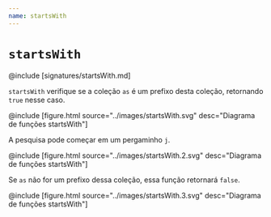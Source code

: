 ```yaml
---
name: startsWith
---
```


# `startsWith`

@include [signatures/startsWith.md]

`startsWith` verifique se a coleção `as` é um prefixo desta coleção, retornando `true` nesse caso.

@include [figure.html source="../images/startsWith.svg" desc="Diagrama de funções startsWith"]

A pesquisa pode começar em um pergaminho `j`.

@include [figure.html source="../images/startsWith.2.svg" desc="Diagrama de funções startsWith"]

Se `as` não for um prefixo dessa coleção, essa função retornará `false`.

@include [figure.html source="../images/startsWith.3.svg" desc="Diagrama de funções startsWith"]
